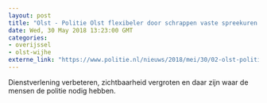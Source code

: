 ```yaml
---
layout: post
title: "Olst - Politie Olst flexibeler door schrappen vaste spreekuren Holstohus"
date: Wed, 30 May 2018 13:23:00 GMT
categories: 
- overijssel 
- olst-wijhe 
externe_link: "https://www.politie.nl/nieuws/2018/mei/30/02-olst-politie-olst-flexibeler-door-schrappen-vaste-spreekuren-holstohus-2.html"
---
```


Dienstverlening verbeteren, zichtbaarheid vergroten en daar zijn waar de mensen de politie nodig hebben.
